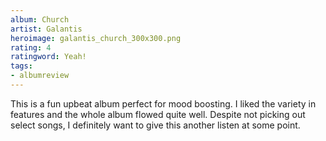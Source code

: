 ```yaml
---
album: Church
artist: Galantis
heroimage: galantis_church_300x300.png
rating: 4
ratingword: Yeah!
tags:
- albumreview
---
```

This is a fun upbeat album perfect for mood boosting. I liked the variety in
features and the whole album flowed quite well. Despite not picking out select
songs, I definitely want to give this another listen at some point.
